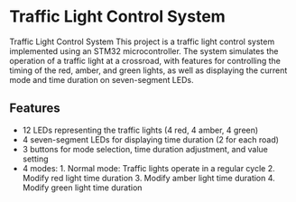 # Traffic Light Control System

Traffic Light Control System
This project is a traffic light control system implemented using an STM32 microcontroller. The system simulates the operation of a traffic light at a crossroad, with features for controlling the timing of the red, amber, and green lights, as well as displaying the current mode and time duration on seven-segment LEDs.

## Features

- 12 LEDs representing the traffic lights (4 red, 4 amber, 4 green)
- 4 seven-segment LEDs for displaying time duration (2 for each road)
- 3 buttons for mode selection, time duration adjustment, and value setting
- 4 modes:
      1. Normal mode: Traffic lights operate in a regular cycle
      2. Modify red light time duration
      3. Modify amber light time duration
      4. Modify green light time duration
